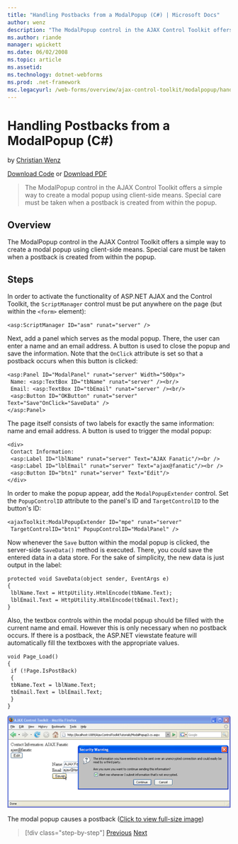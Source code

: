 ```yaml
---
title: "Handling Postbacks from a ModalPopup (C#) | Microsoft Docs"
author: wenz
description: "The ModalPopup control in the AJAX Control Toolkit offers a simple way to create a modal popup using client-side means. Special care must be taken when a pos..."
ms.author: riande
manager: wpickett
ms.date: 06/02/2008
ms.topic: article
ms.assetid: 
ms.technology: dotnet-webforms
ms.prod: .net-framework
msc.legacyurl: /web-forms/overview/ajax-control-toolkit/modalpopup/handling-postbacks-from-a-modalpopup-cs
---
```

Handling Postbacks from a ModalPopup (C#)
====================
by [Christian Wenz](https://github.com/wenz)

[Download Code](http://download.microsoft.com/download/2/4/0/24052038-f942-4336-905b-b60ae56f0dd5/ModalPopup3.cs.zip) or [Download PDF](http://download.microsoft.com/download/b/6/a/b6ae89ee-df69-4c87-9bfb-ad1eb2b23373/modalpopup3CS.pdf)

> The ModalPopup control in the AJAX Control Toolkit offers a simple way to create a modal popup using client-side means. Special care must be taken when a postback is created from within the popup.


## Overview

The ModalPopup control in the AJAX Control Toolkit offers a simple way to create a modal popup using client-side means. Special care must be taken when a postback is created from within the popup.

## Steps

In order to activate the functionality of ASP.NET AJAX and the Control Toolkit, the `ScriptManager` control must be put anywhere on the page (but within the `<form>` element):

    <asp:ScriptManager ID="asm" runat="server" />

Next, add a panel which serves as the modal popup. There, the user can enter a name and an email address. A button is used to close the popup and save the information. Note that the `OnClick` attribute is set so that a postback occurs when this button is clicked:

    <asp:Panel ID="ModalPanel" runat="server" Width="500px">
     Name: <asp:TextBox ID="tbName" runat="server" /><br/>
     Email: <asp:TextBox ID="tbEmail" runat="server" /><br/>
     <asp:Button ID="OKButton" runat="server" Text="Save"OnClick="SaveData" />
    </asp:Panel>

The page itself consists of two labels for exactly the same information: name and email address. A button is used to trigger the modal popup:

    <div>
     Contact Information:
     <asp:Label ID="lblName" runat="server" Text="AJAX Fanatic"/><br />
     <asp:Label ID="lblEmail" runat="server" Text="ajax@fanatic"/><br />
     <asp:Button ID="btn1" runat="server" Text="Edit"/>
    </div>

In order to make the popup appear, add the `ModalPopupExtender` control. Set the `PopupControlID` attribute to the panel's ID and `TargetControlID` to the button's ID:

    <ajaxToolkit:ModalPopupExtender ID="mpe" runat="server"
     TargetControlID="btn1" PopupControlID="ModalPanel" />

Now whenever the `Save` button within the modal popup is clicked, the server-side `SaveData()` method is executed. There, you could save the entered data in a data store. For the sake of simplicity, the new data is just output in the label:

    protected void SaveData(object sender, EventArgs e)
    {
     lblName.Text = HttpUtility.HtmlEncode(tbName.Text);
     lblEmail.Text = HttpUtility.HtmlEncode(tbEmail.Text);
    }

Also, the textbox controls within the modal popup should be filled with the current name and email. However this is only necessary when no postback occurs. If there is a postback, the ASP.NET viewstate feature will automatically fill the textboxes with the appropriate values.

    void Page_Load()
    {
     if (!Page.IsPostBack)
     {
     tbName.Text = lblName.Text;
     tbEmail.Text = lblEmail.Text;
     }
    }


[![The modal popup causes a postback](handling-postbacks-from-a-modalpopup-cs/_static/image2.png)](handling-postbacks-from-a-modalpopup-cs/_static/image1.png)

The modal popup causes a postback ([Click to view full-size image](handling-postbacks-from-a-modalpopup-cs/_static/image3.png))

>[!div class="step-by-step"] [Previous](using-modalpopup-with-a-repeater-control-cs.md) [Next](positioning-a-modalpopup-cs.md)